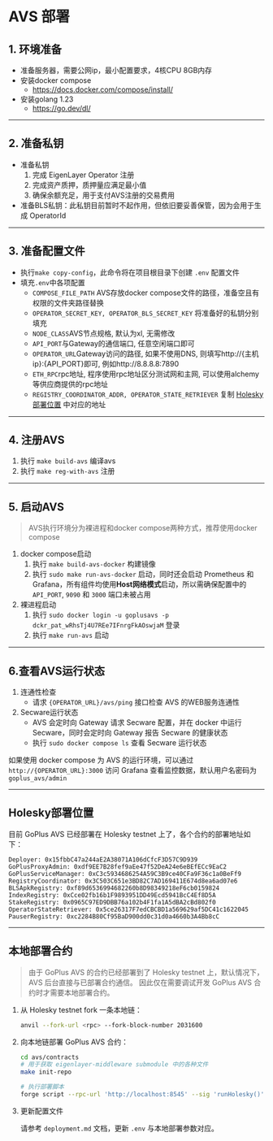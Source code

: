 # AVS 部署

## 1. 环境准备
- 准备服务器，需要公网ip，最小配置要求，4核CPU 8GB内存
- 安装docker compose 
  - https://docs.docker.com/compose/install/
- 安装golang 1.23
  - https://go.dev/dl/

---
## 2. 准备私钥
- 准备私钥
  1. 完成 EigenLayer Operator 注册
  2. 完成资产质押，质押量应满足最小值
  3. 确保余额充足，用于支付AVS注册的交易费用
- 准备BLS私钥：此私钥目前暂时不起作用，但依旧要妥善保管，因为会用于生成 OperatorId

---
## 3. 准备配置文件
- 执行`make copy-config`，此命令将在项目根目录下创建 `.env` 配置文件
- 填充`.env`中各项配置
  - `COMPOSE_FILE_PATH` AVS存放docker compose文件的路径，准备空且有权限的文件夹路径替换
  - `OPERATOR_SECRET_KEY, OPERATOR_BLS_SECRET_KEY` 将准备好的私钥分别填充
  - `NODE_CLASS`AVS节点规格, 默认为xl, 无需修改
  - `API_PORT`与Gateway的通信端口, 任意空闲端口即可
  - `OPERATOR_URL`Gateway访问的路径, 如果不使用DNS, 则填写http://{主机ip}:{API_PORT}即可, 例如http://8.8.8.8:7890
  - `ETH_RPC`rpc地址, 程序使用rpc地址区分测试网和主网, 可以使用alchemy等供应商提供的rpc地址 
  - `REGISTRY_COORDINATOR_ADDR, OPERATOR_STATE_RETRIEVER` 复制 [Holesky部署位置](#Holesky部署位置) 中对应的地址

---
## 4. 注册AVS
1. 执行 `make build-avs` 编译avs
2. 执行 `make reg-with-avs` 注册

---
## 5. 启动AVS
> AVS执行环境分为裸进程和docker compose两种方式，推荐使用docker compose

1. docker compose启动
   1. 执行 `make build-avs-docker` 构建镜像
   2. 执行 `sudo make run-avs-docker` 启动，同时还会启动 Prometheus 和 Grafana，所有组件均使用**Host网络模式**启动，所以需确保配置中的 `API_PORT`, `9090` 和 `3000` 端口未被占用
2. 裸进程启动
   1. 执行 `sudo docker login -u goplusavs -p dckr_pat_wRhsTj4U7REe7IFnrgFkAOswjaM` 登录
   2. 执行 `make run-avs` 启动

---
## 6.查看AVS运行状态
1. 连通性检查
   - 请求 `{OPERATOR_URL}/avs/ping` 接口检查 AVS 的WEB服务连通性
2. Secware运行状态
   - AVS 会定时向 Gateway 请求 Secware 配置，并在 docker 中运行 Secware，同时会定时向 Gateway 报告 Secware 的健康状态
   - 执行 `sudo docker compose ls` 查看 Secware 运行状态

如果使用 docker compose 为 AVS 的运行环境，可以通过 `http://{OPERATOR_URL}:3000` 访问 Grafana 查看监控数据，默认用户名密码为 `goplus_avs/admin`

---
## Holesky部署位置

目前 GoPlus AVS 已经部署在 Holesky testnet 上了，各个合约的部署地址如下：

```
Deployer: 0x15fbbC47a244aE2A38071A106dCfcF3D57C9D939
GoPlusProxyAdmin: 0xdf9EE7B28fef9aEe47f52DeA24e6eBEfECc9EaC2
GoPlusServiceManager: 0xC3c5934686254A59C3B9ce40CFa9F36c1a0BeFf9
RegistryCoordinator: 0x3C503C651e3BD82C7AD169411E674d8ea6ad07e6
BLSApkRegistry: 0xf89d6536994682260b8D98349218eF6cb0159824
IndexRegistry: 0xCce02fb16b1F9893951DD49Ecd5941BcC4Ef8D5A
StakeRegistry: 0x0965C97ED9DBB76a102b4F1fa1A5dBA2cBd802f0
OperatorStateRetriever: 0x5ce26317F7edCBCBD1a569629af5DC41c1622045
PauserRegistry: 0xc2284B80Cf95BaD900dd0c31d0a4660b3A4Bb8cC
```

---
## 本地部署合约

> 由于 GoPlus AVS 的合约已经部署到了 Holesky testnet 上，默认情况下，AVS 后台直接与已部署合约通信。
> 因此仅在需要调试开发 GoPlus AVS 合约时才需要本地部署合约。

1. 从 Holesky testnet fork 一条本地链：

    ```bash
    anvil --fork-url <rpc> --fork-block-number 2031600
    ```

2. 向本地链部署 GoPlus AVS 合约：

    ```bash
    cd avs/contracts
    # 用于获取 eigenlayer-middleware submodule 中的各种文件
    make init-repo
   
    # 执行部署脚本
    forge script --rpc-url 'http://localhost:8545' --sig 'runHolesky()' --keystore <keyfile> --broadcast -vvv goplus-avs/script/GoPlusDeployer.s.sol
    ```

3. 更新配置文件

    请参考 `deployment.md` 文档，更新 `.env` 与本地部署参数对应。
